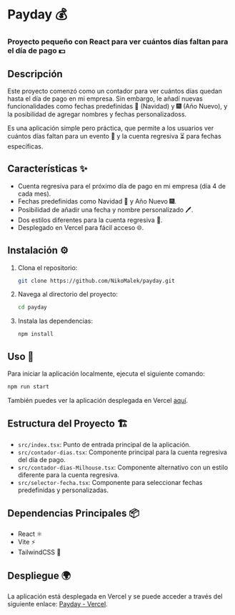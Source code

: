 # Payday 💰

### Proyecto pequeño con React para ver cuántos días faltan para el día de pago 💵

## Descripción

Este proyecto comenzó como un contador para ver cuántos días quedan hasta el día de pago en mi empresa. Sin embargo, le añadí nuevas funcionalidades como fechas predefinidas  🎄 (Navidad) y 🎆 (Año Nuevo), y la posibilidad de agregar nombres y fechas personalizadoss.

Es una aplicación simple pero práctica, que permite a los usuarios ver cuántos días faltan para un evento 📅 y la cuenta regresiva ⏳ para fechas específicas.

## Características ✨

* Cuenta regresiva para el próximo día de pago en mi empresa (día 4 de cada mes).
* Fechas predefinidas como Navidad 🎄 y Año Nuevo 🎆.
* Posibilidad de añadir una fecha y nombre personalizado 🖊️.
* Dos estilos diferentes para la cuenta regresiva 🎨.
* Desplegado en Vercel para fácil acceso 🌐.

## Instalación ⚙️

1. Clona el repositorio:
   ```bash
   git clone https://github.com/NikoMalek/payday.git
   ```
2. Navega al directorio del proyecto:
   ```bash
   cd payday
   ```
3. Instala las dependencias:
   ```bash
   npm install
   ```

## Uso 🚀

Para iniciar la aplicación localmente, ejecuta el siguiente comando:
```bash
npm run start
```

También puedes ver la aplicación desplegada en Vercel [aquí](https://payday-peach.vercel.app/).

## Estructura del Proyecto 🏗️

* `src/index.tsx`: Punto de entrada principal de la aplicación.
* `src/contador-dias.tsx`: Componente principal para la cuenta regresiva del día de pago.
* `src/contador-dias-Milhouse.tsx`: Componente alternativo con un estilo diferente para la cuenta regresiva.
* `src/selector-fecha.tsx`: Componente para seleccionar fechas predefinidas y personalizadas.
  
## Dependencias Principales 📦

* React ⚛️
* Vite ⚡
* TailwindCSS 🌊

## Despliegue 🌍

La aplicación está desplegada en Vercel y se puede acceder a través del siguiente enlace: [Payday - Vercel](https://payday-peach.vercel.app/).
